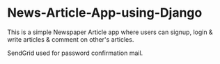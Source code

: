 # News-Article-App-using-Django
This is a simple Newspaper Article app where users can signup, login &amp; write articles &amp; comment on other's articles.

SendGrid used for password confirmation mail.

